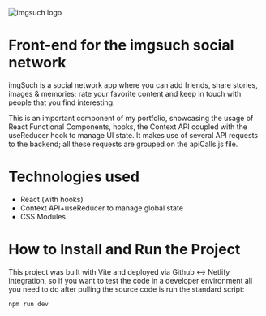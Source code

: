 ![imgsuch logo](https://imgsuch.netlify.app/img/apple-touch-icon.png)

# Front-end for the imgsuch social network

imgSuch is a social network app where you can add friends, share stories, images & memories; rate your favorite content and keep in touch with people that you find interesting.

This is an important component of my portfolio, showcasing the usage of React Functional Components, hooks, the Context API coupled with the useReducer hook to manage UI state.
It makes use of several API requests to the backend; all these requests are grouped on the apiCalls.js file.

# Technologies used

- React (with hooks)
- Context API+useReducer to manage global state
- CSS Modules

# How to Install and Run the Project

This project was built with Vite and deployed via Github <-> Netlify integration, so if you want to test the code in a developer environment all you need to do after pulling the source code is run the standard script:

```
npm run dev
```
